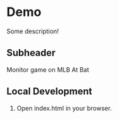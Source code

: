 # Demo

Some description!

## Subheader

Monitor game on MLB At Bat

## Local Development

1. Open index.html in your browser.

